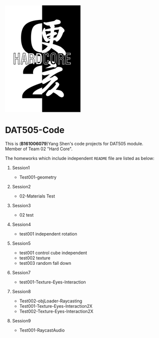 ![Logo of Team 02](https://github.com/LavaSheny/DAT505-Code/blob/master/Images/Team%20Logo.jpg)

DAT505-Code
========

This is (**B161006079**)Yang Shen's code projects for DAT505 module. Member of Team 02 "Hard Core".

The homeworks which include independent `README` file are listed as below:
1. Session1
   * Test001-geometry

2. Session2
   * 02-Materials Test

3. Session3
   * 02 test

4. Session4
   * test001 independent rotation

5. Session5
   * test001 control cube independent
   * test002 texture
   * test003 random fall down

6. Session7
   * test001-Texture-Eyes-Interaction

7. Session8
   * Test002-objLoader-Raycasting
   * Test001-Texture-Eyes-Interaction2X
   * Test002-Texture-Eyes-Interaction2X

8. Session9
   * Test001-RaycastAudio
